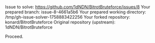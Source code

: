 Issue to solve: https://github.com/1dNDN/BitrotBruteforce/issues/8
Your prepared branch: issue-8-4661a5b6
Your prepared working directory: /tmp/gh-issue-solver-1758883422256
Your forked repository: konard/BitrotBruteforce
Original repository (upstream): 1dNDN/BitrotBruteforce

Proceed.